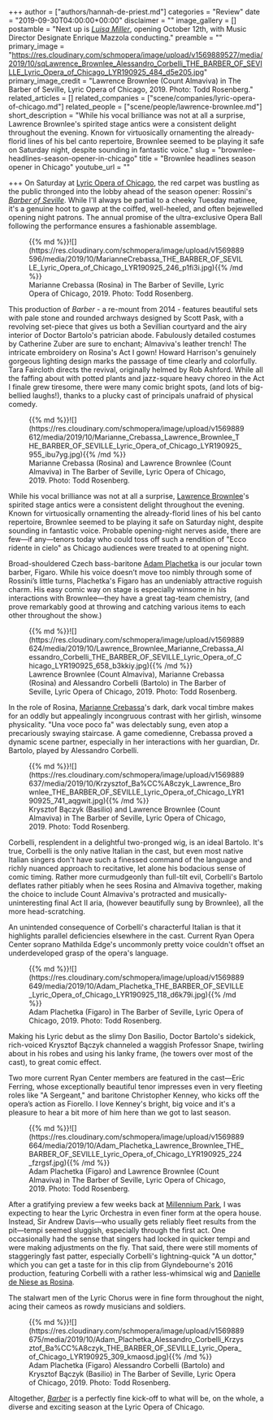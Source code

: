 +++
author = ["authors/hannah-de-priest.md"]
categories = "Review"
date = "2019-09-30T04:00:00+00:00"
disclaimer = ""
image_gallery = []
postamble = "Next up is [_Luisa Miller_](https://www.lyricopera.org/productions/2019-20/luisa-miller/), opening October 12th, with Music Director Designate Enrique Mazzola conducting."
preamble = ""
primary_image = "https://res.cloudinary.com/schmopera/image/upload/v1569889527/media/2019/10/sqLawrence_Brownlee_Alessandro_Corbelli_THE_BARBER_OF_SEVILLE_Lyric_Opera_of_Chicago_LYR190925_484_d5e205.jpg"
primary_image_credit = "Lawrence Brownlee (Count Almaviva) in The Barber of Seville, Lyric Opera of Chicago, 2019. Photo: Todd Rosenberg."
related_articles = []
related_companies = ["scene/companies/lyric-opera-of-chicago.md"]
related_people = ["scene/people/lawrence-brownlee.md"]
short_description = "While his vocal brilliance was not at all a surprise, Lawrence Brownlee's spirited stage antics were a consistent delight throughout the evening. Known for virtuosically ornamenting the already-florid lines of his bel canto repertoire, Brownlee seemed to be playing it safe on Saturday night, despite sounding in fantastic voice."
slug = "brownlee-headlines-season-opener-in-chicago"
title = "Brownlee headlines season opener in Chicago"
youtube_url = ""

+++
On Saturday at [Lyric Opera of Chicago](/scene/companies/lyric-opera-of-chicago/), the red carpet was bustling as the public thronged into the lobby ahead of the season opener: Rossini's [_Barber of Seville_](https://www.lyricopera.org/productions/2019-20/barber-of-seville/). While I'll always be partial to a cheeky Tuesday matinee, it's a genuine hoot to gawp at the coiffed, well-heeled, and often bejewelled opening night patrons. The annual promise of the ultra-exclusive Opera Ball following the performance ensures a fashionable assemblage.

<figure data-type="image">{{% md %}}![](https://res.cloudinary.com/schmopera/image/upload/v1569889596/media/2019/10/MarianneCrebassa_THE_BARBER_OF_SEVILLE_Lyric_Opera_of_Chicago_LYR190925_246_p1fi3i.jpg){{% /md %}}

<figcaption>Marianne Crebassa (Rosina) in The Barber of Seville, Lyric Opera of Chicago, 2019. Photo: Todd Rosenberg.</figcaption>

</figure>

This production of _Barber_ - a re-mount from 2014 - features beautiful sets with pale stone and rounded archways designed by Scott Pask, with a revolving set-piece that gives us both a Sevillian courtyard and the airy interior of Doctor Bartolo's patrician abode. Fabulously detailed costumes by Catherine Zuber are sure to enchant; Almaviva's leather trench! The intricate embroidery on Rosina's Act I gown! Howard Harrison's genuinely gorgeous lighting design marks the passage of time clearly and colorfully. Tara Faircloth directs the revival, originally helmed by Rob Ashford. While all the faffing about with potted plants and jazz-square heavy choreo in the Act I finale grew tiresome, there were many comic bright spots, (and lots of big-bellied laughs!), thanks to a plucky cast of principals unafraid of physical comedy.

<figure data-type="image">{{% md %}}![](https://res.cloudinary.com/schmopera/image/upload/v1569889612/media/2019/10/Marianne_Crebassa_Lawrence_Brownlee_THE_BARBER_OF_SEVILLE_Lyric_Opera_of_Chicago_LYR190925_955_ibu7yg.jpg){{% /md %}}

<figcaption>Marianne Crebassa (Rosina) and Lawrence Brownlee (Count Almaviva) in The Barber of Seville, Lyric Opera of Chicago, 2019. Photo: Todd Rosenberg.</figcaption>

</figure>

While his vocal brilliance was not at all a surprise, [Lawrence Brownlee](/scene/people/lawrence-brownlee/)'s spirited stage antics were a consistent delight throughout the evening. Known for virtuosically ornamenting the already-florid lines of his bel canto repertoire, Brownlee seemed to be playing it safe on Saturday night, despite sounding in fantastic voice. Probable opening-night nerves aside, there are few—if any—tenors today who could toss off such a rendition of "Ecco ridente in cielo" as Chicago audiences were treated to at opening night.

Broad-shouldered Czech bass-baritone [Adam Plachetka](/scene/people/adam-plachetka/) is our jocular town barber, Figaro. While his voice doesn’t move too nimbly through some of Rossini’s little turns, Plachetka's Figaro has an undeniably attractive roguish charm. His easy comic way on stage is especially winsome in his interactions with Brownlee—they have a great tag-team chemistry, (and prove remarkably good at throwing and catching various items to each other throughout the show.)

<figure data-type="image">{{% md %}}![](https://res.cloudinary.com/schmopera/image/upload/v1569889624/media/2019/10/Lawrence_Brownlee_Marianne_Crebassa_Alessandro_Corbelli_THE_BARBER_OF_SEVILLE_Lyric_Opera_of_Chicago_LYR190925_658_b3kkiy.jpg){{% /md %}}

<figcaption>Lawrence Brownlee (Count Almaviva), Marianne Crebassa (Rosina) and Alessandro Corbelli (Bartolo) in The Barber of Seville, Lyric Opera of Chicago, 2019. Photo: Todd Rosenberg.</figcaption>

</figure>

In the role of Rosina, [Marianne Crebassa](/scene/people/marianne-crebassa/)'s dark, dark vocal timbre makes for an oddly but appealingly incongruous contrast with her girlish, winsome physicality. "Una voce poco fa" was delectably sung, even atop a precariously swaying staircase. A game comedienne, Crebassa proved a dynamic scene partner, especially in her interactions with her guardian, Dr. Bartolo, played by Alessandro Corbelli.

<figure data-type="image">{{% md %}}![](https://res.cloudinary.com/schmopera/image/upload/v1569889637/media/2019/10/Krzysztof_Ba%CC%A8czyk_Lawrence_Brownlee_THE_BARBER_OF_SEVILLE_Lyric_Opera_of_Chicago_LYR190925_741_aqgwit.jpg){{% /md %}}

<figcaption>Krysztof Bączyk (Basilio) and Lawrence Brownlee (Count Almaviva) in The Barber of Seville, Lyric Opera of Chicago, 2019. Photo: Todd Rosenberg.</figcaption>

</figure>

Corbelli, resplendent in a delightful two-pronged wig, is an ideal Bartolo. It's true, Corbelli is the only native Italian in the cast, but even most native Italian singers don't have such a finessed command of the language and richly nuanced approach to recitative, let alone his bodacious sense of comic timing. Rather more curmudgeonly than full-tilt evil, Corbelli's Bartolo deflates rather pitiably when he sees Rosina and Almaviva together, making the choice to include Count Almaviva's protracted and musically-uninteresting final Act II aria, (however beautifully sung by Brownlee), all the more head-scratching.

An unintended consequence of Corbelli's characterful Italian is that it highlights parallel deficiencies elsewhere in the cast. Current Ryan Opera Center soprano Mathilda Edge's uncommonly pretty voice couldn't offset an underdeveloped grasp of the opera's language.

<figure data-type="image">{{% md %}}![](https://res.cloudinary.com/schmopera/image/upload/v1569889649/media/2019/10/Adam_Plachetka_THE_BARBER_OF_SEVILLE_Lyric_Opera_of_Chicago_LYR190925_118_d6k79i.jpg){{% /md %}}

<figcaption>Adam Plachetka (Figaro) in The Barber of Seville, Lyric Opera of Chicago, 2019. Photo: Todd Rosenberg.</figcaption>

</figure>

Making his Lyric debut as the slimy Don Basilio, Doctor Bartolo's sidekick, rich-voiced Krysztof Bączyk channeled a waggish Professor Snape, twirling about in his robes and using his lanky frame, (he towers over most of the cast), to great comic effect.

Two more current Ryan Center members are featured in the cast—Eric Ferring, whose exceptionally beautiful tenor impresses even in very fleeting roles like "A Sergeant," and baritone Christopher Kenney, who kicks off the opera’s action as Fiorello. I love Kenney's bright, big voice and it's a pleasure to hear a bit more of him here than we got to last season.

<figure data-type="image">{{% md %}}![](https://res.cloudinary.com/schmopera/image/upload/v1569889664/media/2019/10/Adam_Plachetka_Lawrence_Brownlee_THE_BARBER_OF_SEVILLE_Lyric_Opera_of_Chicago_LYR190925_224_fzrgsf.jpg){{% /md %}}

<figcaption>Adam Plachetka (Figaro) and Lawrence Brownlee (Count Almaviva) in The Barber of Seville, Lyric Opera of Chicago, 2019. Photo: Todd Rosenberg.</figcaption>

</figure>

After a gratifying preview a few weeks back at [Millennium Park](/stars-of-the-lyric/), I was expecting to hear the Lyric Orchestra in even finer form at the opera house. Instead, Sir Andrew Davis—who usually gets reliably fleet results from the pit—tempi seemed sluggish, especially through the first act. One occasionally had the sense that singers had locked in quicker tempi and were making adjustments on the fly. That said, there were still moments of staggeringly fast patter, especially Corbelli's lightning-quick "A un dottor," which you can get a taste for in this clip from Glyndebourne's 2016 production, featuring Corbelli with a rather less-whimsical wig and [Danielle de Niese as Rosina](https://www.youtube.com/watch?v=KnZ8-twwS8c).

The stalwart men of the Lyric Chorus were in fine form throughout the night, acing their cameos as rowdy musicians and soldiers.

<figure data-type="image">{{% md %}}![](https://res.cloudinary.com/schmopera/image/upload/v1569889675/media/2019/10/Adam_Plachetka_Alessandro_Corbelli_Krzysztof_Ba%CC%A8czyk_THE_BARBER_OF_SEVILLE_Lyric_Opera_of_Chicago_LYR190925_309_kmaosd.jpg){{% /md %}}

<figcaption>Adam Plachetka (Figaro) Alessandro Corbelli (Bartolo) and Krysztof Bączyk (Basilio) in The Barber of Seville, Lyric Opera of Chicago, 2019. Photo: Todd Rosenberg.</figcaption>

</figure>

Altogether, [_Barber_](https://www.lyricopera.org/productions/2019-20/barber-of-seville/) is a perfectly fine kick-off to what will be, on the whole, a diverse and exciting season at the Lyric Opera of Chicago.